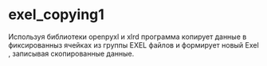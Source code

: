 # exel_copying1

Используя библиотеки openpyxl и xlrd  программа копирует данные в фиксированныз ячейках из группы EXEL файлов и формирует новый Exel , записывая скопированные данные. 
